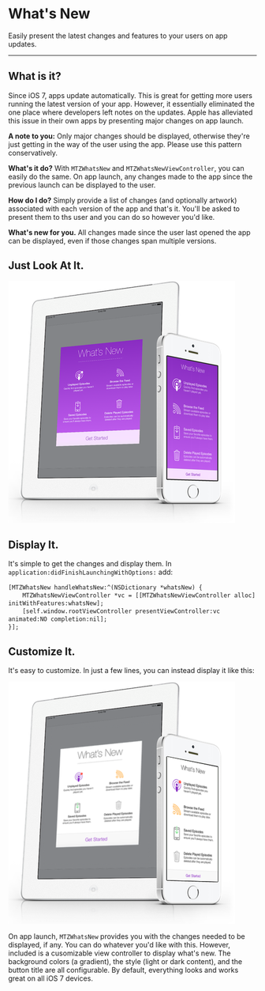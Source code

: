 # What's New

Easily present the latest changes and features to your users on app updates.

----

## What is it?

Since iOS 7, apps update automatically. This is great for getting more users running the latest version of your app. However, it essentially eliminated the one place where developers left notes on the updates. Apple has alleviated this issue in their own apps by presenting major changes on app launch.

**A note to you:**
Only major changes should be displayed, otherwise they're just getting in the way of the user using the app. Please use this pattern conservatively.

**What's it do?** 
With `MTZWhatsNew` and `MTZWhatsNewViewController`, you can easily do the same. On app launch, any changes made to the app since the previous launch can be displayed to the user.

**How do I do?**
Simply provide a list of changes (and optionally artwork) associated with each version of the app and that's it. You'll be asked to present them to ths user and you can do so however you'd like.

**What's new for you.**
All changes made since the user last opened the app can be displayed, even if those changes span multiple versions.


## Just Look At It.

![Screenshot of What's New](Screenshots/SS.png "Presenting What's New")


## Display It.

It's simple to get the changes and display them. In `application:didFinishLaunchingWithOptions:` add:

```objc
[MTZWhatsNew handleWhatsNew:^(NSDictionary *whatsNew) {
	MTZWhatsNewViewController *vc = [[MTZWhatsNewViewController alloc] initWithFeatures:whatsNew];
	[self.window.rootViewController presentViewController:vc animated:NO completion:nil];
}];
```


## Customize It.

It's easy to customize. In just a few lines, you can instead display it like this:

![Screenshot of What's New](Screenshots/SS2.png "Presenting What's New")

On app launch, ```MTZWhatsNew``` provides you with the changes needed to be displayed, if any. You can do whatever you'd like with this. However, included is a cusomizable view controller to display what's new. The background colors (a gradient), the style (light or dark content), and the button title are all configurable. By default, everything looks and works great on all iOS 7 devices.
